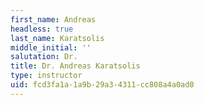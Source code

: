 ```yaml
---
first_name: Andreas
headless: true
last_name: Karatsolis
middle_initial: ''
salutation: Dr.
title: Dr. Andreas Karatsolis
type: instructor
uid: fcd3fa1a-1a9b-29a3-4311-cc808a4a0ad0
---
```

